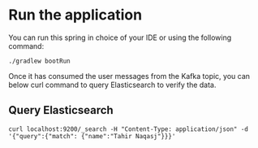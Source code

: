 # Run the application
You can run this spring in choice of your IDE or using the following command:
```shell
./gradlew bootRun
```
Once it has consumed the user messages  from the Kafka topic, you can below curl command to query Elasticsearch to verify the data.

## Query Elasticsearch
```shell
curl localhost:9200/_search -H "Content-Type: application/json" -d '{"query":{"match": {"name":"Tahir Naqasj"}}}'
``` 